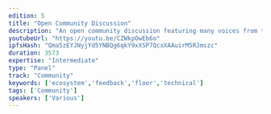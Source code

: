```yaml
---
edition: 5
title: "Open Community Discussion"
description: "An open community discussion featuring many voices from the Ethereum ecosystem & developers."
youtubeUrl: "https://youtu.be/CZWkpOwEb6o"
ipfsHash: "Qma5zEYJNyjYd5YNBQg6qkY9xXSP7QcxXAAuirM5RJmszc"
duration: 3573
expertise: "Intermediate"
type: "Panel"
track: "Community"
keywords: ['ecosystem','feedback','floor','technical']
tags: ['Community']
speakers: ['Various']
---
```

